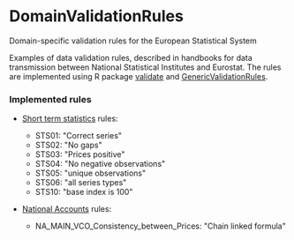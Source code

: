 # DomainValidationRules
Domain-specific validation rules for the European Statistical System


Examples of data validation rules, described in handbooks for data transmission
between National Statistical Institutes and Eurostat. The rules are implemented
using R package [validate](https://cran.r-project.org/package=validate) and [GenericValidationRules](https://github.com/SNStatComp/GenericValidationRules).


### Implemented rules

- [Short term statistics](STS) rules:
   - STS01: "Correct series"
   - STS02: "No gaps"
   - STS03: "Prices positive"
   - STS04: "No negative observations"
   - STS05: "unique observations"
   - STS06: "all series types"
   - STS10: "base index is 100"

- [National Accounts](NA) rules:
   - NA_MAIN_VCO_Consistency_between_Prices: "Chain linked formula"


